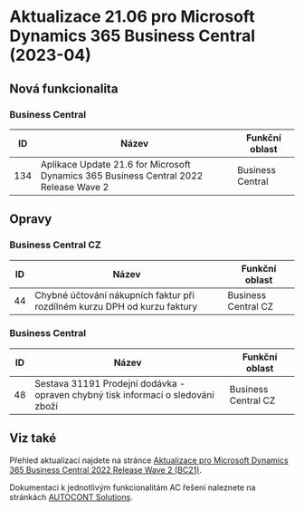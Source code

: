 # Aktualizace 21.06 pro Microsoft Dynamics 365 Business Central (2023-04)
## Nová funkcionalita
### Business Central
| ID | Název | Funkční oblast|
| --------- | --------- | --------- |
|134|Aplikace Update 21.6 for Microsoft Dynamics 365 Business Central 2022 Release Wave 2|Business Central|

## Opravy
### Business Central CZ
| ID | Název | Funkční oblast|
| --------- | --------- | --------- |
|44|Chybné účtování nákupních faktur při rozdílném kurzu DPH od kurzu faktury|Business Central CZ|

### Business Central
| ID | Název | Funkční oblast|
| --------- | --------- | --------- |
|48|Sestava 31191 Prodejní dodávka - opraven chybný tisk informací o sledování zboží|Business Central CZ|

## Viz také

Přehled aktualizací najdete na stránce [Aktualizace pro Microsoft Dynamics 365 Business Central 2022 Release Wave 2 (BC21)](Updates-bc21.md).

Dokumentaci k jednotlivým funkcionalitám AC řešení naleznete na stránkách [AUTOCONT Solutions](https://muj.autocont.cz/docs/cs-cz/dynamics365/business-central/AC-Solutions/ac-solutions.html).
